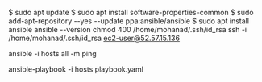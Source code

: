  $ sudo apt update
 $ sudo apt install software-properties-common
 $ sudo add-apt-repository --yes --update ppa:ansible/ansible
 $ sudo apt install ansible
ansible --version
   chmod 400 /home/mohanad/.ssh/id_rsa
   ssh -i /home/mohanad/.ssh/id_rsa ec2-user@52.57.15.136

   ansible -i hosts all -m ping 

   ansible-playbook -i hosts playbook.yaml 

